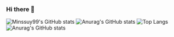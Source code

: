 ### Hi there 👋

<!--
**Minssuy99/Minssuy99** is a ✨ _special_ ✨ repository because its `README.md` (this file) appears on your GitHub profile.

Here are some ideas to get you started:

- 🔭 I’m currently working on ...
- 🌱 I’m currently learning ...
- 👯 I’m looking to collaborate on ...
- 🤔 I’m looking for help with ...
- 💬 Ask me about ...
- 📫 How to reach me: ...
- 😄 Pronouns: ...
- ⚡ Fun fact: ...
-->

![Minssuy99's GitHub stats](https://github-readme-stats.vercel.app/api?username=anuraghazra&show_icons=true&theme=dark)
![Anurag's GitHub stats](https://github-readme-stats.vercel.app/api?username=anuraghazra&show_icons=github&theme=default)
![Top Langs](https://github-readme-stats.vercel.app/api/top-langs/?username=anuraghazra&layout=compact)
![Anurag's GitHub stats](https://github-readme-stats.vercel.app/api?username=anuraghazra&show_icons=true)
